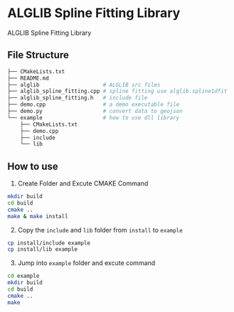 # ALGLIB Spline Fitting Library

ALGLIB Spline Fitting Library

## File Structure  

```bash
├── CMakeLists.txt
├── README.md
├── alglib                    # ALGLIB src files
├── alglib_spline_fitting.cpp # spline fitting use alglib.spline1dfit
├── alglib_spline_fitting.h   # include file
├── demo.cpp                  # a demo executable file
├── demo.py                   # convert data to geojson
└── example                   # how to use dll library
    ├── CMakeLists.txt
    ├── demo.cpp
    ├── include
    └── lib
```

## How to use 

1. Create Folder and Excute CMAKE Command

```bash
mkdir build
cd build
cmake ..
make & make install
```

2. Copy the `include` and `lib` folder from `install` to `example`

```bash
cp install/include example
cp install/lib example
```

3. Jump into `example` folder and excute command

```bash
cd example
mkdir build
cd build
cmake ..
make
```